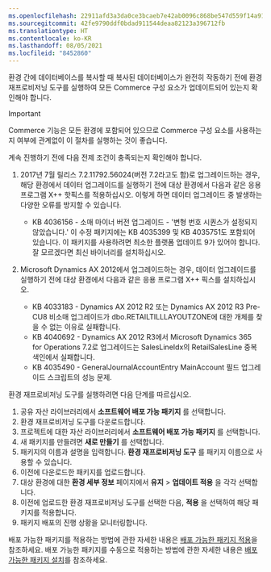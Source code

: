 ```yaml
---
ms.openlocfilehash: 22911afd3a3da0ce3bcaeb7e42ab0096c868be547d559f14a91e09d6e6e12c08
ms.sourcegitcommit: 42fe9790ddf0bdad911544deaa82123a396712fb
ms.translationtype: HT
ms.contentlocale: ko-KR
ms.lasthandoff: 08/05/2021
ms.locfileid: "8452860"
---
```

환경 간에 데이터베이스를 복사할 때 복사된 데이터베이스가 완전히 작동하기 전에 환경 재프로비저닝 도구를 실행하여 모든 Commerce 구성 요소가 업데이트되어 있는지 확인해야 합니다.

> [!IMPORTANT]
> Commerce 기능은 모든 환경에 포함되어 있으므로 Commerce 구성 요소를 사용하는지 여부에 관계없이 이 절차를 실행하는 것이 좋습니다. 

계속 진행하기 전에 다음 전제 조건이 충족되는지 확인해야 합니다.
1. 2017년 7월 릴리스 7.2.11792.56024(버전 7.2라고도 함)로 업그레이드하는 경우, 해당 환경에서 데이터 업그레이드를 실행하기 전에 대상 환경에서 다음과 같은 응용 프로그램 X++ 핫픽스를 적용하십시오. 이렇게 하면 데이터 업그레이드 중 발생하는 다양한 오류를 방지할 수 있습니다.

    - KB 4036156 - 소매 마이너 버전 업그레이드 - '변형 번호 시퀀스가 설정되지 않았습니다.' 이 수정 패키지에는 KB 4035399 및 KB 4035751도 포함되어 있습니다. 이 패키지를 사용하려면 최소한 플랫폼 업데이트 9가 있어야 합니다. 잘 모르겠다면 최신 바이너리를 설치하십시오.
    
2. Microsoft Dynamics AX 2012에서 업그레이드하는 경우, 데이터 업그레이드를 실행하기 전에 대상 환경에서 다음과 같은 응용 프로그램 X++ 픽스를 설치하십시오.
    - KB 4033183 - Dynamics AX 2012 R2 또는 Dynamics AX 2012 R3 Pre-CU8 비소매 업그레이드가 dbo.RETAILTILLLAYOUTZONE에 대한 개체를 찾을 수 없는 이유로 실패합니다.
    - KB 4040692 - Dynamics AX 2012 R3에서 Microsoft Dynamics 365 for Operations 7.2로 업그레이드는 SalesLineIdx의 RetailSalesLine 중복 색인에서 실패합니다.
    - KB 4035490 - GeneralJournalAccountEntry MainAccount 필드 업그레이드 스크립트의 성능 문제.


환경 재프로비저닝 도구를 실행하려면 다음 단계를 따르십시오.

1. 공유 자산 라이브러리에서 **소프트웨어 배포 가능 패키지** 를 선택합니다.
2. 환경 재프로비저닝 도구를 다운로드합니다.
3. 프로젝트에 대한 자산 라이브러리에서 **소프트웨어 배포 가능 패키지** 를 선택합니다.
4. 새 패키지를 만들려면 **새로 만들기** 를 선택합니다.
5. 패키지의 이름과 설명을 입력합니다. **환경 재프로비저닝 도구** 를 패키지 이름으로 사용할 수 있습니다.
6. 이전에 다운로드한 패키지를 업로드합니다.
7. 대상 환경에 대한 **환경 세부 정보** 페이지에서 **유지** > **업데이트 적용** 을 각각 선택합니다.
8. 이전에 업로드한 환경 재프로비저닝 도구를 선택한 다음, **적용** 을 선택하여 해당 패키지를 적용합니다.
9. 패키지 배포의 진행 상황을 모니터링합니다. 

배포 가능한 패키지를 적용하는 방법에 관한 자세한 내용은 [배포 가능한 패키지 적용](../deployment/create-apply-deployable-package.md)을 참조하세요. 배포 가능한 패키지를 수동으로 적용하는 방법에 관한 자세한 내용은 [배포 가능한 패키지 설치](../deployment/install-deployable-package.md)를 참조하세요.
